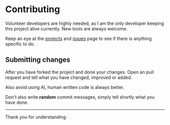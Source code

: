 # Contributing

Volunteer developers are highly needed, as I am the only developer keeping this project alive currently. New tools are
always welcome.

Keep an eye at the [projects](https://github.com/users/vil/projects/2)
and [issues](https://github.com/vil/H4X-Tools/issues) page to see if there is anything specific to do.

## Submitting changes

After you have forked the project and done your changes. Open an pull request and tell what you have changed, improved
or added.

Also avoid using AI, human written code is always better.

Don't also write **random** commit messages, simply tell shortly what you have done.


-------------------------
Thank you for understanding.